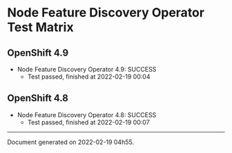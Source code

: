 
Node Feature Discovery Operator Test Matrix
===========================================

OpenShift 4.9
-------------



* Node Feature Discovery Operator 4.9: SUCCESS
  - Test passed, finished at 2022-02-19 00:04

OpenShift 4.8
-------------



* Node Feature Discovery Operator 4.8: SUCCESS
  - Test passed, finished at 2022-02-19 00:07

---
Document generated on 2022-02-19 04h55.
